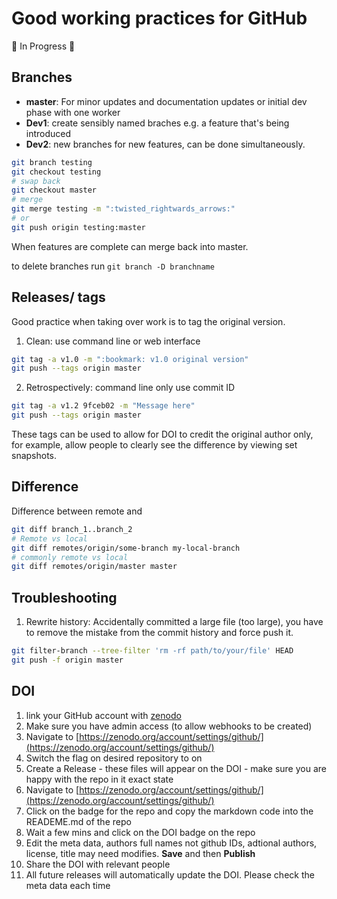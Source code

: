 # Good working practices for GitHub

:construction: In Progress :construction: 

## Branches

* **master**: For minor updates and documentation updates or initial dev phase with one worker
* **Dev1**: create sensibly named braches e.g. a feature that's being introduced
* **Dev2**: new branches for new features, can be done simultaneously. 

```bash
git branch testing
git checkout testing
# swap back
git checkout master
# merge
git merge testing -m ":twisted_rightwards_arrows:"
# or 
git push origin testing:master
```

When features are complete can merge back into master.

to delete branches run `git branch -D branchname`

## Releases/ tags

Good practice when taking over work is to tag the original version.

1. Clean: use command line or web interface
  ```bash
  git tag -a v1.0 -m ":bookmark: v1.0 original version"
  git push --tags origin master
  ```
2. Retrospectively: command line only use commit ID
  ```bash 
  git tag -a v1.2 9fceb02 -m "Message here"
  git push --tags origin master
  ```
These tags can be used to allow for DOI to credit the original author only, for example, allow people to clearly see the difference by viewing set snapshots.

## Difference

Difference between remote and 

```bash
git diff branch_1..branch_2
# Remote vs local
git diff remotes/origin/some-branch my-local-branch
# commonly remote vs local
git diff remotes/origin/master master
```

## Troubleshooting

1. Rewrite history:
  Accidentally committed a large file (too large), you have to remove the mistake from the commit history and force push it. 
  ```bash
  git filter-branch --tree-filter 'rm -rf path/to/your/file' HEAD
  git push -f origin master
  ```


## DOI 

1. link your GitHub account with [zenodo](https://zenodo.org/)
2. Make sure you have admin access (to allow webhooks to be created)
3. Navigate to [https://zenodo.org/account/settings/github/](https://zenodo.org/account/settings/github/)
4. Switch the flag on desired repository to on
5. Create a Release - these files will appear on the DOI - make sure you are happy with the repo in it exact state
6. Navigate to [https://zenodo.org/account/settings/github/](https://zenodo.org/account/settings/github/)
7. Click on the badge for the repo and copy the markdown code into the READEME.md of the repo
8. Wait a few mins and click on the DOI badge on the repo
9. Edit the meta data, authors full names not github IDs, adtional authors, license, title may need modifies. **Save** and then **Publish**
10. Share the DOI with relevant people
11. All future releases will automatically update the DOI. Please check the meta data each time